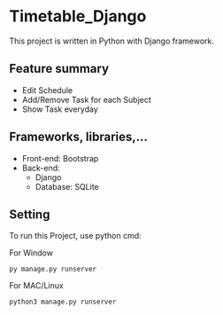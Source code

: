 # Timetable_Django

 This project is written in Python with Django framework.
## Feature summary
- Edit Schedule 
- Add/Remove Task for each Subject
- Show Task everyday

## Frameworks, libraries,...
- Front-end: Bootstrap
- Back-end: 
  - Django
  - Database: SQLite

## Setting

To run this Project, use python cmd:

For Window
```
py manage.py runserver
```
For MAC/Linux
```
python3 manage.py runserver
```
